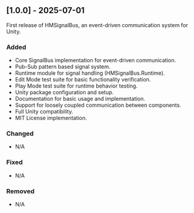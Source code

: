 ﻿## [1.0.0] - 2025-07-01

First release of HMSignalBus, an event-driven communication system for Unity.

### Added
- Core SignalBus implementation for event-driven communication.
- Pub-Sub pattern based signal system.
- Runtime module for signal handling (HMSignalBus.Runtime).
- Edit Mode test suite for basic functionality verification.
- Play Mode test suite for runtime behavior testing.
- Unity package configuration and setup.
- Documentation for basic usage and implementation.
- Support for loosely coupled communication between components.
- Full Unity compatibility.
- MIT License implementation.

### Changed
- N/A

### Fixed
- N/A

### Removed
-  N/A